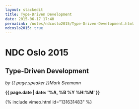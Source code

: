 ```yaml
---
layout: stackedit
title: Type-Driven Development
date: 2015-06-17 17:40
permalink: /notes/ndcoslo2015/Type-Driven-Development.html
ndcoslo2015: true
---
```


# NDC Oslo 2015

## Type-Driven Development
*by {{ page.speaker }}Mark Seemann*

**{{ page.date | date: '%A, %B %Y %H:%M' }}**

{% include vimeo.html id="131631483" %}